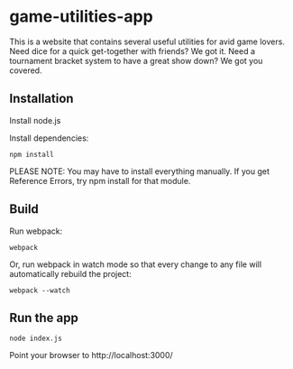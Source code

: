 # game-utilities-app
This is a website that contains several useful utilities for avid game lovers.  Need dice for a quick get-together with friends?  We got it.  Need a tournament bracket system to have a great show down? We got you covered.

## Installation
Install node.js

Install dependencies:

```
npm install
```

PLEASE NOTE: You may have to install everything manually.
If you get Reference Errors, try npm install for that module.

## Build
Run webpack:

```
webpack
```

Or, run webpack in watch mode so that every change to any file
will automatically rebuild the project:

```
webpack --watch
```

## Run the app

```
node index.js
```

Point your browser to http://localhost:3000/